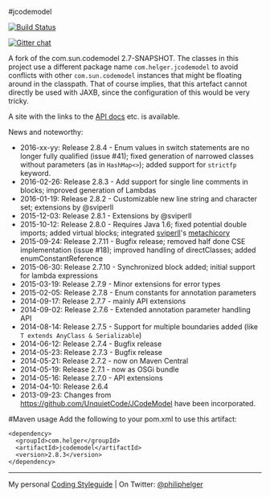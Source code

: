 #jcodemodel

[![Build Status](https://travis-ci.org/phax/jcodemodel.svg?branch=master)](https://travis-ci.org/phax/jcodemodel)

﻿[![Gitter chat](https://badges.gitter.im/phax/jcodemodel.svg)](https://gitter.im/phax/jcodemodel)

A fork of the com.sun.codemodel 2.7-SNAPSHOT.
The classes in this project use a different package name `com.helger.jcodemodel` to avoid conflicts 
with other `com.sun.codemodel` instances that might be floating around in the classpath.
That of course implies, that this artefact cannot directly be used with JAXB, since the configuration of 
this would be very tricky.

A site with the links to the [API docs](http://phax.github.io/jcodemodel/) etc. is available.

News and noteworthy:

* 2016-xx-yy: Release 2.8.4 - Enum values in switch statements are no longer fully qualified (issue #41); fixed generation of narrowed classes without parameters (as in `HashMap<>`); added support for `strictfp` keyword.
* 2016-02-26: Release 2.8.3 - Add support for single line comments in blocks; improved generation of Lambdas
* 2016-01-19: Release 2.8.2 - Customizable new line string and character set; extensions by @sviperll
* 2015-12-03: Release 2.8.1 - Extensions by @sviperll
* 2015-10-12: Release 2.8.0 - Requires Java 1.6; fixed potential double imports; added virtual blocks; integrated [sviperll](https://github.com/sviperll)'s [metachicory](https://github.com/sviperll/chicory/tree/master/metachicory)
* 2015-09-24: Release 2.7.11 - Bugfix release; removed half done CSE implementation (issue #18); improved handling of directClasses; added enumConstantReference
* 2015-06-30: Release 2.7.10 - Synchronized block added; initial support for lambda expressions
* 2015-03-19: Release 2.7.9 - Minor extensions for error types
* 2015-02-05: Release 2.7.8 - Enum constants for annotation parameters
* 2014-09-17: Release 2.7.7 - mainly API extensions
* 2014-09-02: Release 2.7.6 - Extended annotation parameter handling API
* 2014-08-14: Release 2.7.5 - Support for multiple boundaries added (like `T extends AnyClass & Serializable`)
* 2014-06-12: Release 2.7.4 - Bugfix release
* 2014-05-23: Release 2.7.3 - Bugfix release
* 2014-05-21: Release 2.7.2 - now on Maven Central
* 2014-05-19: Release 2.7.1 - now as OSGi bundle
* 2014-05-16: Release 2.7.0 - API extensions
* 2014-04-10: Release 2.6.4
* 2013-09-23: Changes from https://github.com/UnquietCode/JCodeModel have been incorporated.

#Maven usage
Add the following to your pom.xml to use this artifact:
```
<dependency>
  <groupId>com.helger</groupId>
  <artifactId>jcodemodel</artifactId>
  <version>2.8.3</version>
</dependency>
```

---

My personal [Coding Styleguide](https://github.com/phax/meta/blob/master/CodeingStyleguide.md) |
On Twitter: <a href="https://twitter.com/philiphelger">@philiphelger</a>
